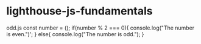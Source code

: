 # lighthouse-js-fundamentals
odd.js
const number = ();
if(number % 2 === 0){
  console.log("The number is even.")';
} else{
  console.log("The number is odd.");
}
